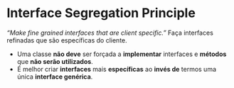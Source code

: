 # Interface Segregation Principle

*“Make fine grained interfaces that are client specific.”*
Faça interfaces refinadas que são específicas do cliente.

- Uma classe **não deve** ser forçada a **implementar**
interfaces e **métodos** que **não serão utilizados**.
- É melhor criar **interfaces** mais **específicas** ao **invés
de** termos uma única **interface genérica**.